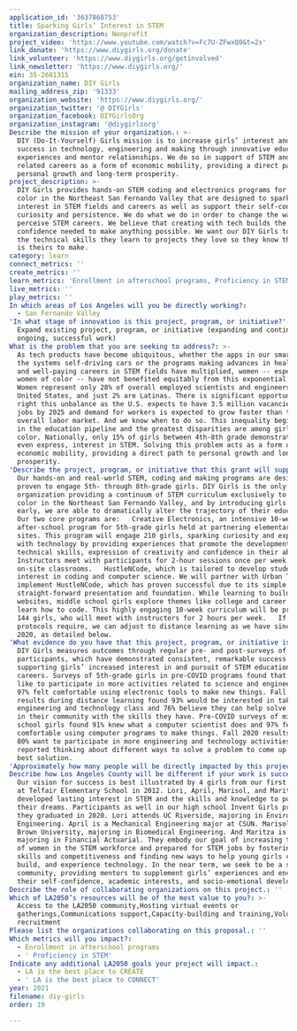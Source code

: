 ```yaml
---
application_id: '3637860753'
title: Sparking Girls’ Interest in STEM
organization_description: Nonprofit
project_video: 'https://www.youtube.com/watch?v=Fc7U-ZFwxQ0&t=2s'
link_donate: 'https://www.diygirls.org/donate'
link_volunteer: 'https://www.diygirls.org/getinvolved'
link_newsletter: 'https://www.diygirls.org/'
ein: 35-2681315
organization_name: DIY Girls
mailing_address_zip: '91333'
organization_website: 'https://www.diygirls.org/'
organization_twitter: '@ DIYGirls'
organization_facebook: DIYGirlsOrg
organization_instagram: '@diygirlsorg'
Describe the mission of your organization.: >-
  DIY (Do-­It­-Yourself) Girls mission is to increase girls’ interest and
  success in technology, engineering and making through innovative educational
  experiences and mentor relationships. We do so in support of STEM and its
  related careers as a form of economic mobility, providing a direct path to
  personal growth and long-term prosperity.
project_description: >-
  DIY Girls provides hands-on STEM coding and electronics programs for girls of
  color in the Northeast San Fernando Valley that are designed to spark their
  interest in STEM fields and careers as well as support their self-confidence,
  curiosity and persistence. We do what we do in order to change the way girls
  perceive STEM careers. We believe that creating with tech builds the
  confidence needed to make anything possible. We want our DIY Girls to apply
  the technical skills they learn to projects they love so they know the future
  is theirs to make.
category: learn
connect_metrics: ''
create_metrics: ''
learn_metrics: 'Enrollment in afterschool programs, Proficiency in STEM'
live_metrics: ''
play_metrics: ''
In which areas of Los Angeles will you be directly working?:
  - San Fernando Valley
'In what stage of innovation is this project, program, or initiative?': >-
  Expand existing project, program, or initiative (expanding and continuing
  ongoing, successful work)
What is the problem that you are seeking to address?: >-
  As tech products have become ubiquitous, whether the apps in our smartphones,
  the systems self-driving cars or the programs making advances in healthcare,
  and well-paying careers in STEM fields have multiplied, women -- especially
  women of color -- have not benefited equitably from this exponential growth.
  Women represent only 28% of overall employed scientists and engineers in the
  United States, and just 2% are Latinas. There is significant opportunity to
  right this unbalance as the U.S. expects to have 3.5 million vacancies in STEM
  jobs by 2025 and demand for workers is expected to grow faster than the
  overall labor market. And we know when to do so. This inequality begins early
  in the education pipeline and the greatest disparities are among girls of
  color. Nationally, only 15% of girls between 4th-8th grade demonstrate, or
  even express, interest in STEM. Solving this problem acts as a form of
  economic mobility, providing a direct path to personal growth and long-term
  prosperity.
'Describe the project, program, or initiative that this grant will support to address the problem identified.': >-
  Our hands-on and real-world STEM, coding and making programs are designed and
  proven to engage 5th- through 8th-grade girls. DIY Girls is the only
  organization providing a continuum of STEM curriculum exclusively to girls of
  color in the Northeast San Fernando Valley, and by introducing girls to STEM
  early, we are able to dramatically alter the trajectory of their education.
  Our two core programs are:   Creative Electronics, an intensive 10-week
  after-school program for 5th-grade girls held at partnering elementary school
  sites. This program will engage 210 girls, sparking curiosity and exploration
  with technology by providing experiences that promote the development of
  technical skills, expression of creativity and confidence in their abilities.
  Instructors meet with participants for 2-hour sessions once per week in
  on-site classrooms.   HustleNCode, which is tailored to develop students'
  interest in coding and computer science. We will partner with Urban TXT to
  implement HustleNCode, which has proven successful due to its simple and
  straight-forward presentation and foundation. While learning to build personal
  websites, middle school girls explore themes like college and career as they
  learn how to code. This highly engaging 10-week curriculum will be provided to
  144 girls, who will meet with instructors for 2 hours per week.   If COVID
  protocols require, we can adjust to distance learning as we have since Spring
  2020, as detailed below.
'What evidence do you have that this project, program, or initiative is or will be successful, and how will you define and measure success?': >-
  DIY Girls measures outcomes through regular pre- and post-surveys of
  participants, which have demonstrated consistent, remarkable success in
  supporting girls’ increased interest in and pursuit of STEM education and
  careers. Surveys of 5th-grade girls in pre-COVID programs found that 91% would
  like to participate in more activities related to science and engineering and
  97% felt comfortable using electronic tools to make new things. Fall 2020
  results during distance learning found 93% would be interested in taking an
  engineering and technology class and 76% believe they can help solve problems
  in their community with the skills they have. Pre-COVID surveys of middle
  school girls found 91% knew what a computer scientist does and 97% felt
  comfortable using computer programs to make things. Fall 2020 results found
  80% want to participate in more engineering and technology activities and 82%
  reported thinking about different ways to solve a problem to come up with the
  best solution.
'Approximately how many people will be directly impacted by this project, program, or initiative?': '11'
Describe how Los Angeles County will be different if your work is successful.: >-
  Our vision for success is best illustrated by 4 girls from our first program
  at Telfair Elementary School in 2012. Lori, April, Marisol, and Maritza all
  developed lasting interest in STEM and the skills and knowledge to pursue
  their dreams. Participants as well in our high school Invent Girls program,
  they graduated in 2020. Lori attends UC Riverside, majoring in Environmental
  Engineering. April is a Mechanical Engineering major at CSUN. Marisol attends
  Brown University, majoring in Biomedical Engineering. And Maritza is at UCLA,
  majoring in Financial Actuarial. They embody our goal of increasing the number
  of women in the STEM workforce and prepared for STEM jobs by fostering girls’
  skills and competitiveness and finding new ways to help young girls create,
  build, and experience technology. In the near term, we seek to be a supportive
  community, providing mentors to supplement girls’ experiences and encourage
  their self-confidence, academic interests, and socio-emotional development.
Describe the role of collaborating organizations on this project.: ''
Which of LA2050’s resources will be of the most value to you?: >-
  Access to the LA2050 community,Hosting virtual events or
  gatherings,Communications support,Capacity-building and training,Volunteer
  recruitment
Please list the organizations collaborating on this proposal.: ''
Which metrics will you impact?:
  - Enrollment in afterschool programs
  - ' Proficiency in STEM'
Indicate any additional LA2050 goals your project will impact.:
  - LA is the best place to CREATE
  - ' LA is the best place to CONNECT'
year: 2021
filename: diy-girls
order: 19

---
```

